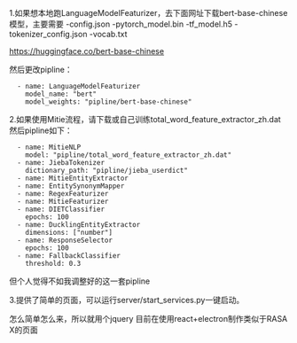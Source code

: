 1.如果想本地跑LanguageModelFeaturizer，去下面网址下载bert-base-chinese模型，主要需要
-config.json
-pytorch_model.bin
-tf_model.h5
-tokenizer_config.json
-vocab.txt

https://huggingface.co/bert-base-chinese

然后更改pipline：

```
  - name: LanguageModelFeaturizer
    model_name: "bert"
    model_weights: "pipline/bert-base-chinese"
```

2.如果使用Mitie流程，请下载或自己训练total_word_feature_extractor_zh.dat
然后pipline如下：
```
  - name: MitieNLP
    model: "pipline/total_word_feature_extractor_zh.dat"
  - name: JiebaTokenizer
    dictionary_path: "pipline/jieba_userdict"
  - name: MitieEntityExtractor
  - name: EntitySynonymMapper
  - name: RegexFeaturizer
  - name: MitieFeaturizer
  - name: DIETClassifier
    epochs: 100
  - name: DucklingEntityExtractor
    dimensions: ["number"]
  - name: ResponseSelector
    epochs: 100
  - name: FallbackClassifier
    threshold: 0.3
```
但个人觉得不如我调整好的这一套pipline

3.提供了简单的页面，可以运行server/start_services.py一键启动。

怎么简单怎么来，所以就用个jquery
目前在使用react+electron制作类似于RASA X的页面
